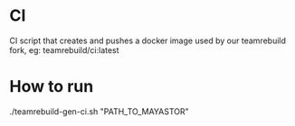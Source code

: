 # CI
CI script that creates and pushes a docker image used by our teamrebuild fork, eg: teamrebuild/ci:latest

# How to run
./teamrebuild-gen-ci.sh "PATH_TO_MAYASTOR"
